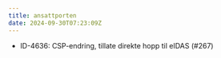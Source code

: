 ```yaml
---
title: ansattporten
date: 2024-09-30T07:23:09Z
---
```

- ID-4636: CSP-endring, tillate direkte hopp til eIDAS (#267)

